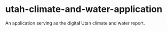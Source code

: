 # utah-climate-and-water-application
An application serving as the digital Utah climate and water report.
